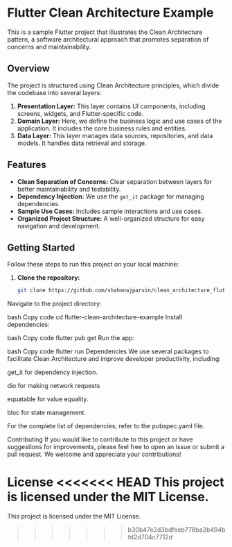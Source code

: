 # Flutter Clean Architecture Example

This is a sample Flutter project that illustrates the Clean Architecture pattern, a software architectural approach that promotes separation of concerns and maintainability.

## Overview

The project is structured using Clean Architecture principles, which divide the codebase into several layers:

1. **Presentation Layer:** This layer contains UI components, including screens, widgets, and Flutter-specific code.
2. **Domain Layer:** Here, we define the business logic and use cases of the application. It includes the core business rules and entities.
3. **Data Layer:** This layer manages data sources, repositories, and data models. It handles data retrieval and storage.

## Features

- **Clean Separation of Concerns:** Clear separation between layers for better maintainability and testability.
- **Dependency Injection:** We use the `get_it` package for managing dependencies.
- **Sample Use Cases:** Includes sample interactions and use cases.
- **Organized Project Structure:** A well-organized structure for easy navigation and development.

## Getting Started

Follow these steps to run this project on your local machine:

1. **Clone the repository:**

   ```bash
   git clone https://github.com/shahanajparvin/clean_architecture_flutter_example.git
Navigate to the project directory:

bash
Copy code
cd flutter-clean-architecture-example
Install dependencies:

bash
Copy code
flutter pub get
Run the app:

bash
Copy code
flutter run
Dependencies
We use several packages to facilitate Clean Architecture and improve developer productivity, including:

get_it for dependency injection.

dio for making network requests

equatable for value equality.

bloc for state management.

For the complete list of dependencies, refer to the pubspec.yaml file.

Contributing
If you would like to contribute to this project or have suggestions for improvements, please feel free to open an issue or submit a pull request. We welcome and appreciate your contributions!

License
<<<<<<< HEAD
This project is licensed under the MIT License.
=======
This project is licensed under the MIT License.
>>>>>>> b30b47e2d3bdfeeb778ba2b494bfd2d704c7712d
